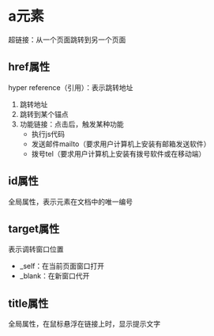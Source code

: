 # a元素

超链接：从一个页面跳转到另一个页面

## href属性

hyper reference（引用）：表示跳转地址

1. 跳转地址
2. 跳转到某个锚点
3. 功能链接：点击后，触发某种功能
    + 执行js代码
    + 发送邮件mailto（要求用户计算机上安装有邮箱发送软件）
    + 拨号tel（要求用户计算机上安装有拨号软件或在移动端）

## id属性

全局属性，表示元素在文档中的唯一编号

## target属性

表示调转窗口位置

- _self：在当前页面窗口打开
- _blank：在新窗口代开

## title属性

全局属性，在鼠标悬浮在链接上时，显示提示文字